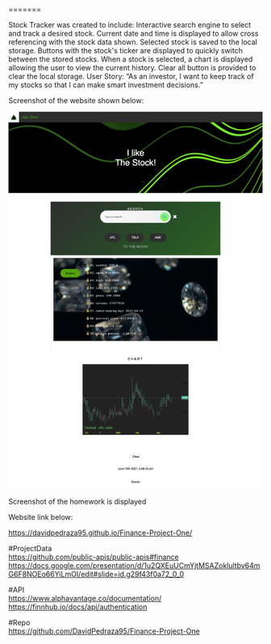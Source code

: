 =======

Stock Tracker was created to include:
Interactive search engine to select and track a desired stock.
Current date and time is displayed to allow cross referencing with the stock data shown.
Selected stock is saved to the local storage.
Buttons with the stock's ticker are displayed to quickly switch between the stored stocks.
When a stock is selected, a chart is displayed allowing the user to view the current history.
Clear all button is provided to clear the local storage.
User Story: “As an investor, I want to keep track of my stocks so that I can make smart investment decisions.”

Screenshot of the website shown below:

![Web Screenshot](./assets/ProjectPic.png)

Screenshot of the homework is displayed

Website link below:

https://davidpedraza95.github.io/Finance-Project-One/


#ProjectData
<br/>
https://github.com/public-apis/public-apis#finance
<br/>
https://docs.google.com/presentation/d/1u2QXEuUCmYjtMSAZoklultbv64mG6F8NOEo66YiLmOI/edit#slide=id.g29f43f0a72_0_0
<br/>

#API
<br/>
https://www.alphavantage.co/documentation/
<br/>
https://finnhub.io/docs/api/authentication
<br/>

#Repo 
<br/>
https://github.com/DavidPedraza95/Finance-Project-One
